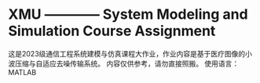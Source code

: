 # XMU ———— System Modeling and Simulation Course Assignment
这是2023级通信工程系统建模与仿真课程大作业，作业内容是基于医疗图像的小波压缩与自适应去噪传输系统。
内容仅供参考，请勿直接照搬。
使用语言：MATLAB
